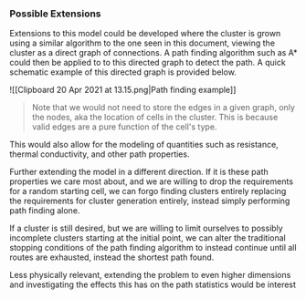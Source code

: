 ### Possible Extensions

Extensions to this model could be developed where the cluster is grown using a similar algorithm to the one seen in this document, viewing the cluster as a direct graph of connections. A path finding algorithm such as A* could then be applied to to this directed graph to detect the path. A quick schematic example of this directed graph is provided below.

![[Clipboard 20 Apr 2021 at 13.15.png|Path finding example]]

> Note that we would not need to store the edges in a given graph, only the nodes, aka the location of cells in the cluster. This is because valid edges are a pure function of the cell's type.

This would also allow for the modeling of quantities such as resistance, thermal conductivity, and other path properties.

Further extending the model in a different direction. If it is these path properties we care most about, and we are willing to drop the requirements for a random starting cell, we can forgo finding clusters entirely replacing the requirements for cluster generation entirely, instead simply performing path finding alone. 

If a cluster is still desired, but we are willing to limit ourselves to possibly incomplete clusters starting at the initial point, we can alter the traditional stopping conditions of the path finding algorithm to instead continue until all routes are exhausted, instead the shortest path found.

Less physically relevant, extending the problem to even higher dimensions and investigating the effects this has on the path statistics would be interest